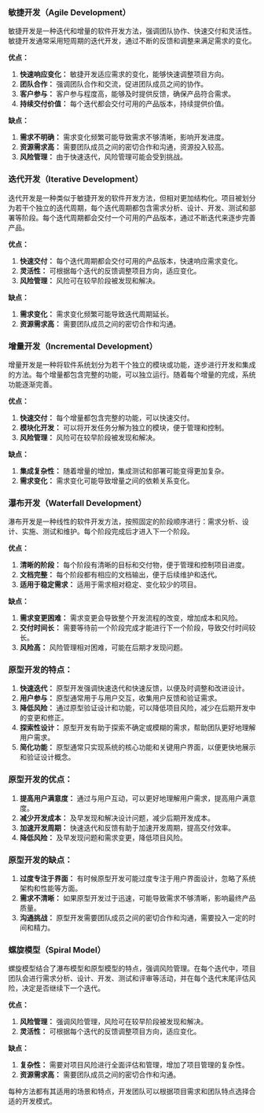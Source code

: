 ### 敏捷开发（Agile Development）

敏捷开发是一种迭代和增量的软件开发方法，强调团队协作、快速交付和灵活性。敏捷开发通常采用短周期的迭代开发，通过不断的反馈和调整来满足需求的变化。

**优点：**

1.  **快速响应变化：** 敏捷开发适应需求的变化，能够快速调整项目方向。
2.  **团队合作：** 强调团队合作和交流，促进团队成员之间的协作。
3.  **客户参与：** 客户参与程度高，能够及时提供反馈，确保产品符合需求。
4.  **持续交付价值：** 每个迭代都会交付可用的产品版本，持续提供价值。

**缺点：**

1.  **需求不明确：** 需求变化频繁可能导致需求不够清晰，影响开发进度。
2.  **资源需求高：** 需要团队成员之间的密切合作和沟通，资源投入较高。
3.  **风险管理：** 由于快速迭代，风险管理可能会受到挑战。


### 迭代开发（Iterative Development）

迭代开发是一种类似于敏捷开发的软件开发方法，但相对更加结构化。项目被划分为若干个独立的迭代周期，每个迭代周期都包含需求分析、设计、开发、测试和部署等阶段。每个迭代周期都会交付一个可用的产品版本，通过不断迭代来逐步完善产品。

**优点：**

1.  **快速交付：** 每个迭代周期都会交付可用的产品版本，快速响应需求变化。
2.  **灵活性：** 可根据每个迭代的反馈调整项目方向，适应变化。
3.  **风险管理：** 风险可在较早阶段被发现和解决。

**缺点：**

1.  **需求变化：** 需求变化频繁可能导致迭代周期延长。
2.  **资源需求高：** 需要团队成员之间的密切合作和沟通。


### 增量开发（Incremental Development）

增量开发是一种将软件系统划分为若干个独立的模块或功能，逐步进行开发和集成的方法。每个增量都包含完整的功能，可以独立运行。随着每个增量的完成，系统功能逐渐完善。

**优点：**

1.  **快速交付：** 每个增量都包含完整的功能，可以快速交付。
2.  **模块化开发：** 可以将开发任务分解为独立的模块，便于管理和控制。
3.  **风险管理：** 风险可在较早阶段被发现和解决。

**缺点：**

1.  **集成复杂性：** 随着增量的增加，集成测试和部署可能变得更加复杂。
2.  **需求变化：** 需求变化可能导致增量之间的依赖关系变化。

### 瀑布开发（Waterfall Development）

瀑布开发是一种线性的软件开发方法，按照固定的阶段顺序进行：需求分析、设计、实施、测试和维护。每个阶段完成后才进入下一个阶段。

**优点：**

1.  **清晰的阶段：** 每个阶段有清晰的目标和交付物，便于管理和控制项目进度。
2.  **文档完整：** 每个阶段都有相应的文档输出，便于后续维护和迭代。
3.  **适用于稳定需求：** 适用于需求相对稳定、变化较少的项目。

**缺点：**

1.  **需求变更困难：** 需求变更会导致整个开发流程的改变，增加成本和风险。
2.  **交付时间长：** 需要等待前一个阶段完成才能进行下一个阶段，导致交付时间较长。
3.  **风险高：** 风险管理相对困难，可能在后期才发现问题。


### 原型开发的特点：

1.  **快速迭代：** 原型开发强调快速迭代和快速反馈，以便及时调整和改进设计。
2.  **用户参与：** 原型通常用于与用户交互，收集用户反馈和验证需求。
3.  **降低风险：** 通过原型验证设计和功能，可以降低项目风险，减少在后期开发中的变更和修正。
4.  **探索性设计：** 原型开发有助于探索不确定或模糊的需求，帮助团队更好地理解用户需求。
5.  **简化功能：** 原型通常只实现系统的核心功能和关键用户界面，以便更快地展示和验证设计概念。

### 原型开发的优点：

1.  **提高用户满意度：** 通过与用户互动，可以更好地理解用户需求，提高用户满意度。
2.  **减少开发成本：** 及早发现和解决设计问题，减少后期开发成本。
3.  **加速开发周期：** 快速迭代和反馈有助于加速开发周期，提高交付效率。
4.  **降低风险：** 及早发现问题和需求变更，降低项目风险。

### 原型开发的缺点：

1.  **过度专注于界面：** 有时候原型开发可能过度专注于用户界面设计，忽略了系统架构和性能等方面。
2.  **需求不清晰：** 如果原型开发过于迅速，可能导致需求不够清晰，影响最终产品质量。
3.  **沟通挑战：** 原型开发需要团队成员之间的密切合作和沟通，需要投入一定的时间和精力。


### 螺旋模型（Spiral Model）

螺旋模型结合了瀑布模型和原型模型的特点，强调风险管理。在每个迭代中，项目团队会进行需求分析、设计、开发、测试和评审等活动，并在每个迭代末尾评估风险，决定是否继续下一个迭代。

**优点：**

1.  **风险管理：** 强调风险管理，风险可在较早阶段被发现和解决。
2.  **灵活性：** 可根据每个迭代的反馈调整项目方向，适应变化。

**缺点：**

1.  **复杂性：** 需要对项目风险进行全面评估和管理，增加了项目管理的复杂性。
2.  **资源需求高：** 需要团队成员之间的密切合作和沟通。

每种方法都有其适用的场景和特点，开发团队可以根据项目需求和团队特点选择合适的开发模式。